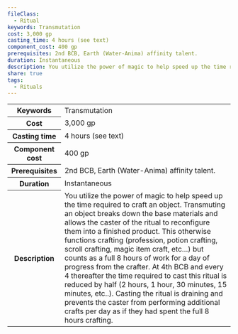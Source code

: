 ```yaml
---
fileClass:
  - Ritual
keywords: Transmutation
cost: 3,000 gp
casting_time: 4 hours (see text)
component_cost: 400 gp
prerequisites: 2nd BCB, Earth (Water-Anima) affinity talent.
duration: Instantaneous
description: You utilize the power of magic to help speed up the time required to craft an object. Transmuting an object breaks down the base materials and allows the caster of the ritual to reconfigure them into a finished product. This otherwise functions crafting (profession, potion crafting, scroll crafting, magic item craft, etc…) but counts as a full 8 hours of work for a day of progress from the crafter. At 4th BCB and every 4 thereafter the time required to cast this ritual is reduced by half (2 hours, 1 hour, 30 minutes, 15 minutes, etc..). Casting the ritual is draining and prevents the caster from performing additional crafts per day as if they had spent the full 8 hours crafting.
share: true
tags:
  - Rituals
---
```


<p><span style="overflow-x: auto;"><table><tbody><tr><th>Keywords</th><td>Transmutation</td></tr><tr><th>Cost</th><td>3,000 gp</td></tr><tr><th>Casting time</th><td>4 hours (see text)</td></tr><tr><th>Component cost</th><td>400 gp</td></tr><tr><th>Prerequisites</th><td>2nd BCB, Earth (Water-Anima) affinity talent.</td></tr><tr><th>Duration</th><td>Instantaneous</td></tr><tr><th>Description</th><td>You utilize the power of magic to help speed up the time required to craft an object. Transmuting an object breaks down the base materials and allows the caster of the ritual to reconfigure them into a finished product. This otherwise functions crafting (profession, potion crafting, scroll crafting, magic item craft, etc…) but counts as a full 8 hours of work for a day of progress from the crafter. At 4th BCB and every 4 thereafter the time required to cast this ritual is reduced by half (2 hours, 1 hour, 30 minutes, 15 minutes, etc..). Casting the ritual is draining and prevents the caster from performing additional crafts per day as if they had spent the full 8 hours crafting.</td></tr></tbody></table></span></p>

